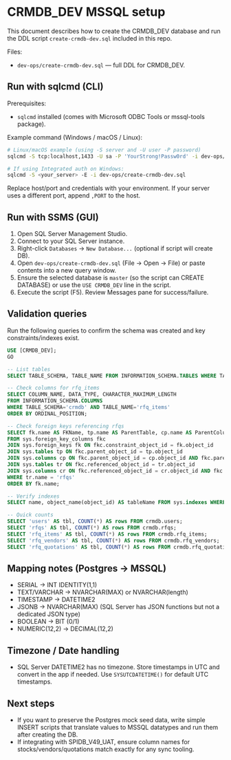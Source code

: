 # CRMDB_DEV MSSQL setup

This document describes how to create the CRMDB_DEV database and run the DDL script `create-crmdb-dev.sql` included in this repo.

Files:
- `dev-ops/create-crmdb-dev.sql` — full DDL for CRMDB_DEV.

## Run with sqlcmd (CLI)

Prerequisites:
- `sqlcmd` installed (comes with Microsoft ODBC Tools or mssql-tools package).

Example command (Windows / macOS / Linux):

```bash
# Linux/macOS example (using -S server and -U user -P password)
sqlcmd -S tcp:localhost,1433 -U sa -P 'YourStrong!Passw0rd' -i dev-ops/create-crmdb-dev.sql

# If using Integrated auth on Windows:
sqlcmd -S <your_server> -E -i dev-ops/create-crmdb-dev.sql
```

Replace host/port and credentials with your environment. If your server uses a different port, append `,PORT` to the host.

## Run with SSMS (GUI)

1. Open SQL Server Management Studio.
2. Connect to your SQL Server instance.
3. Right-click `Databases` -> `New Database...` (optional if script will create DB).
4. Open `dev-ops/create-crmdb-dev.sql` (File -> Open -> File) or paste contents into a new query window.
5. Ensure the selected database is `master` (so the script can CREATE DATABASE) or use the `USE CRMDB_DEV` line in the script.
6. Execute the script (F5). Review Messages pane for success/failure.

## Validation queries

Run the following queries to confirm the schema was created and key constraints/indexes exist.

```sql
USE [CRMDB_DEV];
GO

-- List tables
SELECT TABLE_SCHEMA, TABLE_NAME FROM INFORMATION_SCHEMA.TABLES WHERE TABLE_TYPE='BASE TABLE' ORDER BY TABLE_NAME;

-- Check columns for rfq_items
SELECT COLUMN_NAME, DATA_TYPE, CHARACTER_MAXIMUM_LENGTH
FROM INFORMATION_SCHEMA.COLUMNS
WHERE TABLE_SCHEMA='crmdb' AND TABLE_NAME='rfq_items'
ORDER BY ORDINAL_POSITION;

-- Check foreign keys referencing rfqs
SELECT fk.name AS FKName, tp.name AS ParentTable, cp.name AS ParentColumn, tr.name AS ReferencedTable, cr.name AS ReferencedColumn
FROM sys.foreign_key_columns fkc
JOIN sys.foreign_keys fk ON fkc.constraint_object_id = fk.object_id
JOIN sys.tables tp ON fkc.parent_object_id = tp.object_id
JOIN sys.columns cp ON fkc.parent_object_id = cp.object_id AND fkc.parent_column_id = cp.column_id
JOIN sys.tables tr ON fkc.referenced_object_id = tr.object_id
JOIN sys.columns cr ON fkc.referenced_object_id = cr.object_id AND fkc.referenced_column_id = cr.column_id
WHERE tr.name = 'rfqs'
ORDER BY fk.name;

-- Verify indexes
SELECT name, object_name(object_id) AS tableName FROM sys.indexes WHERE name LIKE 'IDX%';

-- Quick counts
SELECT 'users' AS tbl, COUNT(*) AS rows FROM crmdb.users;
SELECT 'rfqs' AS tbl, COUNT(*) AS rows FROM crmdb.rfqs;
SELECT 'rfq_items' AS tbl, COUNT(*) AS rows FROM crmdb.rfq_items;
SELECT 'rfq_vendors' AS tbl, COUNT(*) AS rows FROM crmdb.rfq_vendors;
SELECT 'rfq_quotations' AS tbl, COUNT(*) AS rows FROM crmdb.rfq_quotations;
```

## Mapping notes (Postgres -> MSSQL)

- SERIAL -> INT IDENTITY(1,1)
- TEXT/VARCHAR -> NVARCHAR(MAX) or NVARCHAR(length)
- TIMESTAMP -> DATETIME2
- JSONB -> NVARCHAR(MAX) (SQL Server has JSON functions but not a dedicated JSON type)
- BOOLEAN -> BIT (0/1)
- NUMERIC(12,2) -> DECIMAL(12,2)

## Timezone / Date handling

- SQL Server DATETIME2 has no timezone. Store timestamps in UTC and convert in the app if needed. Use `SYSUTCDATETIME()` for default UTC timestamps.

## Next steps

- If you want to preserve the Postgres mock seed data, write simple INSERT scripts that translate values to MSSQL datatypes and run them after creating the DB.
- If integrating with SPIDB_V49_UAT, ensure column names for stocks/vendors/quotations match exactly for any sync tooling.

